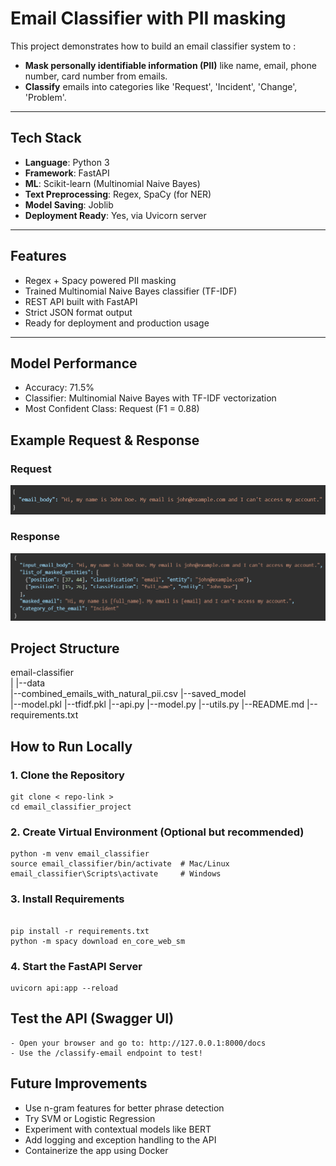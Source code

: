 # Email Classifier with PII masking

This project demonstrates how to build an email classifier system to :

- **Mask personally identifiable information (PII)** like name, email, phone number, card number from emails.
- **Classify** emails into categories like 'Request', 'Incident', 'Change', 'Problem'.

---

## Tech Stack

- **Language**: Python 3
- **Framework**: FastAPI
- **ML**: Scikit-learn (Multinomial Naive Bayes)
- **Text Preprocessing**: Regex, SpaCy (for NER)
- **Model Saving**: Joblib
- **Deployment Ready**: Yes, via Uvicorn server

---

## Features

- Regex + Spacy powered PII masking
- Trained Multinomial Naive Bayes classifier (TF-IDF)
- REST API built with FastAPI
- Strict JSON format output
- Ready for deployment and production usage

---

## Model Performance

- Accuracy: 71.5%
- Classifier: Multinomial Naive Bayes with TF-IDF vectorization
- Most Confident Class: Request (F1 = 0.88)


## Example Request & Response

### Request
![Sample Request](Sample_Request.png)

### Response
![Sample Response](Sample_Response.png)

## Project Structure

email-classifier\
    |
    |--data\
        |--combined_emails_with_natural_pii.csv
    |--saved_model\
        |--model.pkl
        |--tfidf.pkl
    |--api.py
    |--model.py
    |--utils.py
    |--README.md
    |--requirements.txt


## How to Run Locally

### 1. Clone the Repository

```
git clone < repo-link >
cd email_classifier_project
```

### 2. Create Virtual Environment (Optional but recommended)

```
python -m venv email_classifier
source email_classifier/bin/activate  # Mac/Linux
email_classifier\Scripts\activate     # Windows
```

### 3. Install Requirements
```

pip install -r requirements.txt
python -m spacy download en_core_web_sm
```

### 4. Start the FastAPI Server

```
uvicorn api:app --reload
```

## Test the API (Swagger UI)

```
- Open your browser and go to: http://127.0.0.1:8000/docs
- Use the /classify-email endpoint to test!
```

## Future Improvements

- Use n-gram features for better phrase detection
- Try SVM or Logistic Regression
- Experiment with contextual models like BERT
- Add logging and exception handling to the API
- Containerize the app using Docker
